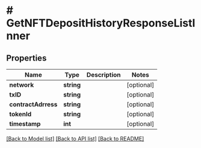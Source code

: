 # # GetNFTDepositHistoryResponseListInner

## Properties

Name | Type | Description | Notes
------------ | ------------- | ------------- | -------------
**network** | **string** |  | [optional]
**txID** | **string** |  | [optional]
**contractAdrress** | **string** |  | [optional]
**tokenId** | **string** |  | [optional]
**timestamp** | **int** |  | [optional]

[[Back to Model list]](../../README.md#models) [[Back to API list]](../../README.md#endpoints) [[Back to README]](../../README.md)
